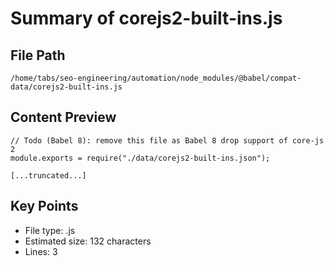 # Summary of corejs2-built-ins.js
  
## File Path
`/home/tabs/seo-engineering/automation/node_modules/@babel/compat-data/corejs2-built-ins.js`

## Content Preview
```
// Todo (Babel 8): remove this file as Babel 8 drop support of core-js 2
module.exports = require("./data/corejs2-built-ins.json");

[...truncated...]
```

## Key Points
- File type: .js
- Estimated size: 132 characters
- Lines: 3
